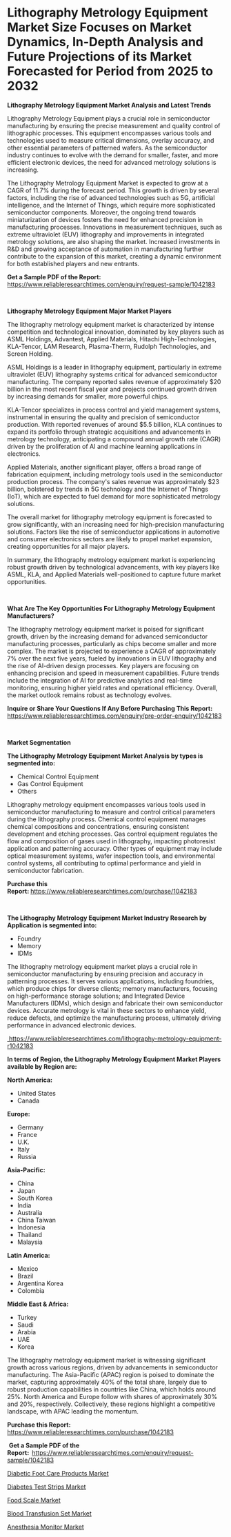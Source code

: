 <p><h1>Lithography Metrology Equipment Market Size Focuses on Market Dynamics, In-Depth Analysis and Future Projections of its Market Forecasted for Period from 2025 to 2032</h1></p><p><strong>Lithography Metrology Equipment Market Analysis and Latest Trends</strong></p>
<p><p>Lithography Metrology Equipment plays a crucial role in semiconductor manufacturing by ensuring the precise measurement and quality control of lithographic processes. This equipment encompasses various tools and technologies used to measure critical dimensions, overlay accuracy, and other essential parameters of patterned wafers. As the semiconductor industry continues to evolve with the demand for smaller, faster, and more efficient electronic devices, the need for advanced metrology solutions is increasing.</p><p>The Lithography Metrology Equipment Market is expected to grow at a CAGR of 11.7% during the forecast period. This growth is driven by several factors, including the rise of advanced technologies such as 5G, artificial intelligence, and the Internet of Things, which require more sophisticated semiconductor components. Moreover, the ongoing trend towards miniaturization of devices fosters the need for enhanced precision in manufacturing processes. Innovations in measurement techniques, such as extreme ultraviolet (EUV) lithography and improvements in integrated metrology solutions, are also shaping the market. Increased investments in R&D and growing acceptance of automation in manufacturing further contribute to the expansion of this market, creating a dynamic environment for both established players and new entrants.</p></p>
<p><strong>Get a Sample PDF of the Report:&nbsp;</strong> <a href="https://www.reliableresearchtimes.com/enquiry/request-sample/1042183?utm_campaign=2641&utm_medium=2&utm_source=Github&utm_content=ia&utm_term=10042025&utm_id=lithography-metrology-equipment">https://www.reliableresearchtimes.com/enquiry/request-sample/1042183</a></p>
<p>&nbsp;</p>
<p><strong>Lithography Metrology Equipment Major Market Players</strong></p>
<p><p>The lithography metrology equipment market is characterized by intense competition and technological innovation, dominated by key players such as ASML Holdings, Advantest, Applied Materials, Hitachi High-Technologies, KLA-Tencor, LAM Research, Plasma-Therm, Rudolph Technologies, and Screen Holding.</p><p>ASML Holdings is a leader in lithography equipment, particularly in extreme ultraviolet (EUV) lithography systems critical for advanced semiconductor manufacturing. The company reported sales revenue of approximately $20 billion in the most recent fiscal year and projects continued growth driven by increasing demands for smaller, more powerful chips.</p><p>KLA-Tencor specializes in process control and yield management systems, instrumental in ensuring the quality and precision of semiconductor production. With reported revenues of around $5.5 billion, KLA continues to expand its portfolio through strategic acquisitions and advancements in metrology technology, anticipating a compound annual growth rate (CAGR) driven by the proliferation of AI and machine learning applications in electronics.</p><p>Applied Materials, another significant player, offers a broad range of fabrication equipment, including metrology tools used in the semiconductor production process. The company's sales revenue was approximately $23 billion, bolstered by trends in 5G technology and the Internet of Things (IoT), which are expected to fuel demand for more sophisticated metrology solutions.</p><p>The overall market for lithography metrology equipment is forecasted to grow significantly, with an increasing need for high-precision manufacturing solutions. Factors like the rise of semiconductor applications in automotive and consumer electronics sectors are likely to propel market expansion, creating opportunities for all major players.</p><p>In summary, the lithography metrology equipment market is experiencing robust growth driven by technological advancements, with key players like ASML, KLA, and Applied Materials well-positioned to capture future market opportunities.</p></p>
<p>&nbsp;</p>
<p><strong>What Are The Key Opportunities For Lithography Metrology Equipment Manufacturers?</strong></p>
<p><p>The lithography metrology equipment market is poised for significant growth, driven by the increasing demand for advanced semiconductor manufacturing processes, particularly as chips become smaller and more complex. The market is projected to experience a CAGR of approximately 7% over the next five years, fueled by innovations in EUV lithography and the rise of AI-driven design processes. Key players are focusing on enhancing precision and speed in measurement capabilities. Future trends include the integration of AI for predictive analytics and real-time monitoring, ensuring higher yield rates and operational efficiency. Overall, the market outlook remains robust as technology evolves.</p></p>
<p><strong>Inquire or Share Your Questions If Any Before Purchasing This Report:</strong> <a href="https://www.reliableresearchtimes.com/enquiry/pre-order-enquiry/1042183?utm_campaign=2641&utm_medium=2&utm_source=Github&utm_content=ia&utm_term=10042025&utm_id=lithography-metrology-equipment">https://www.reliableresearchtimes.com/enquiry/pre-order-enquiry/1042183</a></p>
<p>&nbsp;</p>
<p><strong>Market Segmentation</strong></p>
<p><strong>The Lithography Metrology Equipment Market Analysis by types is segmented into:</strong></p>
<p><ul><li>Chemical Control Equipment</li><li>Gas Control Equipment</li><li>Others</li></ul></p>
<p><p>Lithography metrology equipment encompasses various tools used in semiconductor manufacturing to measure and control critical parameters during the lithography process. Chemical control equipment manages chemical compositions and concentrations, ensuring consistent development and etching processes. Gas control equipment regulates the flow and composition of gases used in lithography, impacting photoresist application and patterning accuracy. Other types of equipment may include optical measurement systems, wafer inspection tools, and environmental control systems, all contributing to optimal performance and yield in semiconductor fabrication.</p></p>
<p><strong>Purchase this Report:&nbsp;</strong><a href="https://www.reliableresearchtimes.com/purchase/1042183?utm_campaign=2641&utm_medium=2&utm_source=Github&utm_content=ia&utm_term=10042025&utm_id=lithography-metrology-equipment">https://www.reliableresearchtimes.com/purchase/1042183</a></p>
<p>&nbsp;</p>
<p><strong>The Lithography Metrology Equipment Market Industry Research by Application is segmented into:</strong></p>
<p><ul><li>Foundry</li><li>Memory</li><li>IDMs</li></ul></p>
<p><p>The lithography metrology equipment market plays a crucial role in semiconductor manufacturing by ensuring precision and accuracy in patterning processes. It serves various applications, including foundries, which produce chips for diverse clients; memory manufacturers, focusing on high-performance storage solutions; and Integrated Device Manufacturers (IDMs), which design and fabricate their own semiconductor devices. Accurate metrology is vital in these sectors to enhance yield, reduce defects, and optimize the manufacturing process, ultimately driving performance in advanced electronic devices.</p></p>
<p><a href="https://www.reliableresearchtimes.com/lithography-metrology-equipment-r1042183?utm_campaign=2641&utm_medium=2&utm_source=Github&utm_content=ia&utm_term=10042025&utm_id=lithography-metrology-equipment">&nbsp;https://www.reliableresearchtimes.com/lithography-metrology-equipment-r1042183</a></p>
<p><strong>In terms of Region, the Lithography Metrology Equipment Market Players available by Region are:</strong></p>
<p>
    <p> <strong> North America: </strong>
        <ul>
            <li>United States</li>
            <li>Canada</li>
        </ul>
        </p> 
    <p> <strong> Europe: </strong>
        <ul>
            <li>Germany</li>
            <li>France</li>
            <li>U.K.</li>
            <li>Italy</li>
            <li>Russia</li>
        </ul>
        </p> 
    <p> <strong> Asia-Pacific: </strong>
        <ul>
            <li>China</li>
            <li>Japan</li>
            <li>South Korea</li>
            <li>India</li>
            <li>Australia</li>
            <li>China Taiwan</li>
            <li>Indonesia</li>
            <li>Thailand</li>
            <li>Malaysia</li>
        </ul>
        </p> 
    <p> <strong> Latin America: </strong>
        <ul>
            <li>Mexico</li>
            <li>Brazil</li>
            <li>Argentina Korea</li>
            <li>Colombia</li>
        </ul>
        </p> 
    <p> <strong> Middle East & Africa: </strong>
        <ul>
            <li>Turkey</li>
            <li>Saudi</li>
            <li>Arabia</li>
            <li>UAE</li>
            <li>Korea</li>
        </ul>
    </p>
    </p>
<p><p>The lithography metrology equipment market is witnessing significant growth across various regions, driven by advancements in semiconductor manufacturing. The Asia-Pacific (APAC) region is poised to dominate the market, capturing approximately 40% of the total share, largely due to robust production capabilities in countries like China, which holds around 25%. North America and Europe follow with shares of approximately 30% and 20%, respectively. Collectively, these regions highlight a competitive landscape, with APAC leading the momentum.</p></p>
<p><strong>Purchase this Report: </strong><a href="https://www.reliableresearchtimes.com/purchase/1042183?utm_campaign=2641&utm_medium=2&utm_source=Github&utm_content=ia&utm_term=10042025&utm_id=lithography-metrology-equipment">https://www.reliableresearchtimes.com/purchase/1042183</a></p>
<p>&nbsp;<strong>Get a Sample PDF of the Report:&nbsp;&nbsp;</strong><a href="https://www.reliableresearchtimes.com/enquiry/request-sample/1042183?utm_campaign=2641&utm_medium=2&utm_source=Github&utm_content=ia&utm_term=10042025&utm_id=lithography-metrology-equipment">https://www.reliableresearchtimes.com/enquiry/request-sample/1042183</a></p>
<p><strong></strong></p>
<p><p><a href="https://www.linkedin.com/pulse/market-report-years-2025-2032-9-cagrshowing-significant-64w4f?utm_campaign=2641&utm_medium=2&utm_source=Github&utm_content=ia&utm_term=10042025&utm_id=lithography-metrology-equipment">Diabetic Foot Care Products Market</a></p><p><a href="https://www.linkedin.com/pulse/diabetes-test-strips-market-growth-segmentation-regional-ojlcf?utm_campaign=2641&utm_medium=2&utm_source=Github&utm_content=ia&utm_term=10042025&utm_id=lithography-metrology-equipment">Diabetes Test Strips Market</a></p><p><a href="https://github.com/dayaanapis5/Market-Research-Report-List-1/blob/main/food-scale-market.md?utm_campaign=2641&utm_medium=2&utm_source=Github&utm_content=ia&utm_term=10042025&utm_id=lithography-metrology-equipment">Food Scale Market</a></p><p><a href="https://www.linkedin.com/pulse/future-blood-transfusion-set-market-growth-predictions-cagr-moycf?utm_campaign=2641&utm_medium=2&utm_source=Github&utm_content=ia&utm_term=10042025&utm_id=lithography-metrology-equipment">Blood Transfusion Set Market</a></p><p><a href="https://www.linkedin.com/pulse/aligning-strategies-anesthesia-monitor-market-insights-6nwuf?utm_campaign=2641&utm_medium=2&utm_source=Github&utm_content=ia&utm_term=10042025&utm_id=lithography-metrology-equipment">Anesthesia Monitor Market</a></p></p>
